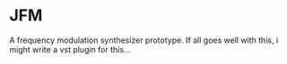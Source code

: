 JFM
===

A frequency modulation synthesizer prototype. If all goes well with this, i might write a vst plugin for this...